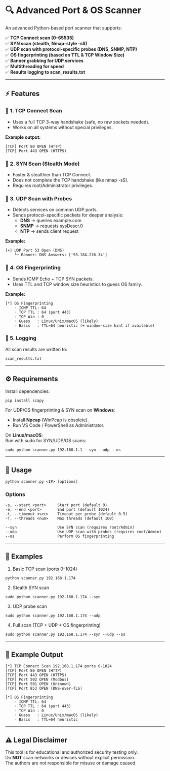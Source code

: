 # 🔍 Advanced Port & OS Scanner

An advanced Python-based port scanner that supports:

✅ **TCP Connect scan (0–65535)**  
✅ **SYN scan (stealth, Nmap-style -sS)**  
✅ **UDP scan with protocol-specific probes (DNS, SNMP, NTP)**  
✅ **OS fingerprinting (based on TTL & TCP Window Size)**  
✅ **Banner grabbing for UDP services**  
✅ **Multithreading for speed**  
✅ **Results logging to scan_results.txt**  

---

## ⚡ Features

### 🔹 1. TCP Connect Scan
- Uses a full TCP 3-way handshake (safe, no raw sockets needed).  
- Works on all systems without special privileges.  

**Example output:**  
```
[TCP] Port 80 OPEN (HTTP)
[TCP] Port 443 OPEN (HTTPS)
```

### 🔹 2. SYN Scan (Stealth Mode)
- Faster & stealthier than TCP Connect.  
- Does not complete the TCP handshake (like nmap -sS).  
- Requires root/Administrator privileges.  

### 🔹 3. UDP Scan with Probes
- Detects services on common UDP ports.  
- Sends protocol-specific packets for deeper analysis:  
  - **DNS** → queries example.com  
  - **SNMP** → requests sysDescr.0  
  - **NTP** → sends client request  

**Example:**  
```
[+] UDP Port 53 Open (DNS)
    └─ Banner: DNS Answers: ['93.184.216.34']
```

### 🔹 4. OS Fingerprinting
- Sends ICMP Echo + TCP SYN packets.  
- Uses TTL and TCP window size heuristics to guess OS family.  

**Example:**  
```
[*] OS Fingerprinting
    ◦ ICMP TTL: 64
    ◦ TCP TTL : 64 (port 443)
    ◦ TCP Win : 0
    ◦ Guess   : Linux/Unix/macOS (likely)
    ◦ Basis   : TTL≈64 heuristic (+ window-size hint if available)
```

### 🔹 5. Logging
All scan results are written to:  
```
scan_results.txt
```

---

## ⚙️ Requirements

Install dependencies:  
```
pip install scapy
```

For UDP/OS fingerprinting & SYN scan on **Windows**:  
- Install **Npcap** (WinPcap is obsolete).  
- Run VS Code / PowerShell as Administrator.  

On **Linux/macOS**:  
Run with sudo for SYN/UDP/OS scans:  
```
sudo python scanner.py 192.168.1.1 --syn --udp --os
```

---

## 🚀 Usage
```
python scanner.py <IP> [options]
```

### Options
```
-s, --start <port>     Start port (default 0)
-e, --end <port>       End port (default 1024)
-t, --timeout <sec>    Timeout per probe (default 0.5)
-T, --threads <num>    Max threads (default 100)

--syn                  Use SYN scan (requires root/Admin)
--udp                  Use UDP scan with probes (requires root/Admin)
--os                   Perform OS fingerprinting
```

---

## 🔧 Examples

1. Basic TCP scan (ports 0–1024)  
```
python scanner.py 192.168.1.174
```

2. Stealth SYN scan  
```
sudo python scanner.py 192.168.1.174 --syn
```

3. UDP probe scan  
```
sudo python scanner.py 192.168.1.174 --udp
```

4. Full scan (TCP + UDP + OS fingerprinting)  
```
sudo python scanner.py 192.168.1.174 --syn --udp --os
```

---

## 📖 Example Output
```
[*] TCP Connect Scan 192.168.1.174 ports 0-1024
[TCP] Port 80 OPEN (HTTP)
[TCP] Port 443 OPEN (HTTPS)
[TCP] Port 502 OPEN (Modbus)
[TCP] Port 501 OPEN (Unknown)
[TCP] Port 853 OPEN (DNS-over-TLS)

[*] OS Fingerprinting
    ◦ ICMP TTL: 64
    ◦ TCP TTL : 64 (port 443)
    ◦ TCP Win : 0
    ◦ Guess   : Linux/Unix/macOS (likely)
    ◦ Basis   : TTL≈64 heuristic
```

---

## ⚠️ Legal Disclaimer
This tool is for educational and authorized security testing only.  
Do **NOT** scan networks or devices without explicit permission.  
The authors are not responsible for misuse or damage caused.  
